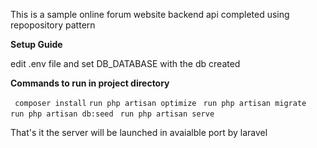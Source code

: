
This is a sample online forum website backend api completed using repopository pattern

**Setup Guide**

edit .env file and set DB_DATABASE with the db created

**Commands to run in project directory**

`` composer install``
`` run php artisan optimize ``
`` run php artisan migrate``
`` run php artisan db:seed``
`` run php artisan serve``

That's it the server will be launched in avaialble port by laravel
